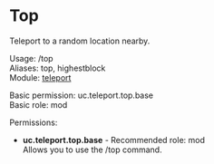 Top
====
Teleport to a random location nearby.

Usage: /top<br>
Aliases: top, highestblock<br>
Module: [teleport](../modules/teleport.md)<br>

Basic permission: uc.teleport.top.base<br>
Basic role: mod<br>

Permissions: <br>
* **uc.teleport.top.base** - Recommended role: mod<br>Allows you to use the /top command.
